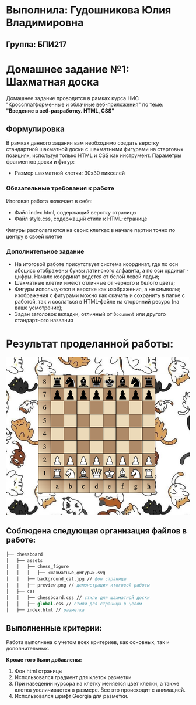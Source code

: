 # Выполнила: Гудошникова Юлия Владимировна
## Группа: БПИ217
# Домашнее задание №1: Шахматная доска

Домашнее задание проводится в рамках курса НИС "Кроссплатформенные и облачные веб-приложения" по теме: **"Введение в веб-разработку. HTML, CSS"**

## Формулировка

В рамках данного задания вам необходимо создать верстку стандартной шахматной доски с шахматными фигурами на стартовых позициях, используя только HTML и CSS как инструмент.
Параметры фрагментов доски и фигур:

- Размер шахматной клетки: 30х30 пикселей

### Обязательные требования к работе

Итоговая работа включает в себя:

- Файл index.html, содержащий верстку страницы
- Файл style.css, содержащий стили к HTML-странице

Фигуры располагаются на своих клетках в начале партии точно по центру в своей клетке

### Дополнительное задание

- На итоговой работе присутствует система координат, где по оси абсцисс отображены буквы латинского алфавита, а по оси ординат - цифры. Начало координат ведется от белой левой ладьи;
- Шахматные клетки имеют отличные от черного и белого цвета;
- Фигуры используются в верстке как изображения, а не символы; изображения с фигурами можно как скачать и сохранить в папке с работой, так и сослаться в HTML-файле на сторонний ресурс (на ваше усмотрение);
- Задан заголовок вкладки, отличный от `Document` или другого стандартного названия

# Результат проделанной работы:

<img src="./assets/preview.png" alt="Результат итоговой работы" />

## Соблюдена следующая организация файлов в работе:

```fs
├── chessboard
│   ├── assets
│   │   ├── chess_figure
│   │   │   ├── <шахматные_фигуры>.svg
│   │   ├── background_cat.jpg // фон страницы
│   │   ├── preview.png // демонстрация итоговой работы
│   ├── css
│   │   ├── chessboard.css // стили для шахматной доски
│   │   ├── global.css // стили для страницы в целом
│   ├── index.html // разметка
```
## Выполненные критерии:
Работа выполнена с учетом всех критериев, как основных, так и дополнительных.

**Кроме того были добавлены:**
1. Фон html страницы
2. Использовался градиент для клеток разметки
3. При наведении курсора на клетку меняется цвет клетки, а также клетка увеличивается в размере. Все это происходит с анимацией.
4. Использовался шрифт Georgia для разметки.

